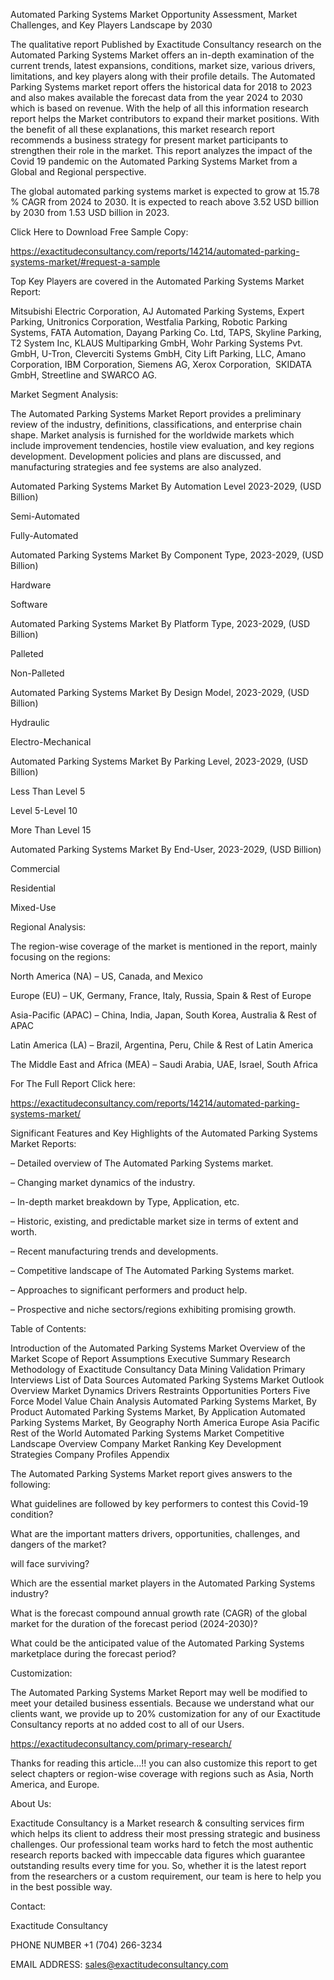 Automated Parking Systems Market Opportunity Assessment, Market Challenges, and Key Players Landscape by 2030

The qualitative report Published by Exactitude Consultancy research on the Automated Parking Systems Market offers an in-depth examination of the current trends, latest expansions, conditions, market size, various drivers, limitations, and key players along with their profile details. The Automated Parking Systems market report offers the historical data for 2018 to 2023 and also makes available the forecast data from the year 2024 to 2030 which is based on revenue. With the help of all this information research report helps the Market contributors to expand their market positions. With the benefit of all these explanations, this market research report recommends a business strategy for present market participants to strengthen their role in the market. This report analyzes the impact of the Covid 19 pandemic on the Automated Parking Systems Market from a Global and Regional perspective.

The global automated parking systems market is expected to grow at 15.78 % CAGR from 2024 to 2030. It is expected to reach above 3.52 USD billion by 2030 from 1.53 USD billion in 2023.

Click Here to Download Free Sample Copy:

https://exactitudeconsultancy.com/reports/14214/automated-parking-systems-market/#request-a-sample

Top Key Players are covered in the Automated Parking Systems Market Report:

Mitsubishi Electric Corporation, AJ Automated Parking Systems, Expert Parking, Unitronics Corporation, Westfalia Parking, Robotic Parking Systems, FATA Automation, Dayang Parking Co. Ltd, TAPS, Skyline Parking, T2 System Inc, KLAUS Multiparking GmbH, Wohr Parking Systems Pvt. GmbH, U-Tron, Cleverciti Systems GmbH, City Lift Parking, LLC, Amano Corporation, IBM Corporation, Siemens AG, Xerox Corporation,  SKIDATA GmbH, Streetline and SWARCO AG.

Market Segment Analysis:

The Automated Parking Systems Market Report provides a preliminary review of the industry, definitions, classifications, and enterprise chain shape. Market analysis is furnished for the worldwide markets which include improvement tendencies, hostile view evaluation, and key regions development. Development policies and plans are discussed, and manufacturing strategies and fee systems are also analyzed.

Automated Parking Systems Market By Automation Level 2023-2029, (USD Billion)

Semi-Automated

Fully-Automated

Automated Parking Systems Market By Component Type, 2023-2029, (USD Billion)

Hardware

Software

Automated Parking Systems Market By Platform Type, 2023-2029, (USD Billion)

Palleted

Non-Palleted

Automated Parking Systems Market By Design Model, 2023-2029, (USD Billion)

Hydraulic

Electro-Mechanical

Automated Parking Systems Market By Parking Level, 2023-2029, (USD Billion)

Less Than Level 5

Level 5-Level 10

More Than Level 15

Automated Parking Systems Market By End-User, 2023-2029, (USD Billion)

Commercial

Residential

Mixed-Use

Regional Analysis:

The region-wise coverage of the market is mentioned in the report, mainly focusing on the regions:

North America (NA) – US, Canada, and Mexico

Europe (EU) – UK, Germany, France, Italy, Russia, Spain & Rest of Europe

Asia-Pacific (APAC) – China, India, Japan, South Korea, Australia & Rest of APAC

Latin America (LA) – Brazil, Argentina, Peru, Chile & Rest of Latin America

The Middle East and Africa (MEA) – Saudi Arabia, UAE, Israel, South Africa

For The Full Report Click here:

https://exactitudeconsultancy.com/reports/14214/automated-parking-systems-market/

Significant Features and Key Highlights of the Automated Parking Systems Market Reports:

– Detailed overview of The Automated Parking Systems market.

– Changing market dynamics of the industry.

– In-depth market breakdown by Type, Application, etc.

– Historic, existing, and predictable market size in terms of extent and worth.

– Recent manufacturing trends and developments.

– Competitive landscape of The Automated Parking Systems market.

– Approaches to significant performers and product help.

– Prospective and niche sectors/regions exhibiting promising growth.

Table of Contents:

Introduction of the Automated Parking Systems Market
Overview of the Market
Scope of Report
Assumptions
Executive Summary
Research Methodology of Exactitude Consultancy
Data Mining
Validation
Primary Interviews
List of Data Sources
Automated Parking Systems Market Outlook
Overview
Market Dynamics
Drivers
Restraints
Opportunities
Porters Five Force Model
Value Chain Analysis
Automated Parking Systems Market, By Product
Automated Parking Systems Market, By Application
Automated Parking Systems Market, By Geography
North America
Europe
Asia Pacific
Rest of the World
Automated Parking Systems Market Competitive Landscape
Overview
Company Market Ranking
Key Development Strategies
Company Profiles
Appendix

The Automated Parking Systems Market report gives answers to the following:

What guidelines are followed by key performers to contest this Covid-19 condition?

What are the important matters drivers, opportunities, challenges, and dangers of the market?

will face surviving?

Which are the essential market players in the Automated Parking Systems industry?

What is the forecast compound annual growth rate (CAGR) of the global market for the duration of the forecast period (2024-2030)?

What could be the anticipated value of the Automated Parking Systems marketplace during the forecast period?

Customization:

The Automated Parking Systems Market Report may well be modified to meet your detailed business essentials. Because we understand what our clients want, we provide up to 20% customization for any of our Exactitude Consultancy reports at no added cost to all of our Users.

https://exactitudeconsultancy.com/primary-research/

Thanks for reading this article...!! you can also customize this report to get select chapters or region-wise coverage with regions such as Asia, North America, and Europe.

About Us:

Exactitude Consultancy is a Market research & consulting services firm which helps its client to address their most pressing strategic and business challenges. Our professional team works hard to fetch the most authentic research reports backed with impeccable data figures which guarantee outstanding results every time for you. So, whether it is the latest report from the researchers or a custom requirement, our team is here to help you in the best possible way.

Contact:

Exactitude Consultancy

PHONE NUMBER +1 (704) 266-3234

EMAIL ADDRESS: sales@exactitudeconsultancy.com  
